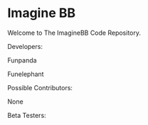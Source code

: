 Imagine BB
=============================

Welcome to The ImagineBB Code Repository.

Developers:

Funpanda

Funelephant

Possible Contributors:

None

Beta Testers:
